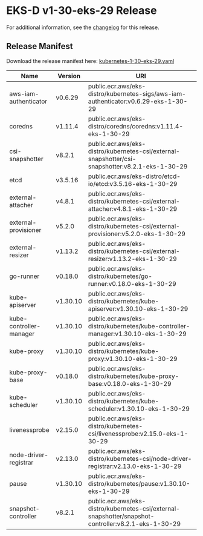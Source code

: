 # EKS-D v1-30-eks-29 Release

For additional information, see the [changelog](CHANGELOG-v1-30-eks-29.md) for this release.

## Release Manifest

Download the release manifest here: [kubernetes-1-30-eks-29.yaml](https://distro.eks.amazonaws.com/kubernetes-1-30/kubernetes-1-30-eks-29.yaml)

| Name | Version | URI |
|------|---------|-----|
| aws-iam-authenticator | v0.6.29 | public.ecr.aws/eks-distro/kubernetes-sigs/aws-iam-authenticator:v0.6.29-eks-1-30-29 |
| coredns | v1.11.4 | public.ecr.aws/eks-distro/coredns/coredns:v1.11.4-eks-1-30-29 |
| csi-snapshotter | v8.2.1 | public.ecr.aws/eks-distro/kubernetes-csi/external-snapshotter/csi-snapshotter:v8.2.1-eks-1-30-29 |
| etcd | v3.5.16 | public.ecr.aws/eks-distro/etcd-io/etcd:v3.5.16-eks-1-30-29 |
| external-attacher | v4.8.1 | public.ecr.aws/eks-distro/kubernetes-csi/external-attacher:v4.8.1-eks-1-30-29 |
| external-provisioner | v5.2.0 | public.ecr.aws/eks-distro/kubernetes-csi/external-provisioner:v5.2.0-eks-1-30-29 |
| external-resizer | v1.13.2 | public.ecr.aws/eks-distro/kubernetes-csi/external-resizer:v1.13.2-eks-1-30-29 |
| go-runner | v0.18.0 | public.ecr.aws/eks-distro/kubernetes/go-runner:v0.18.0-eks-1-30-29 |
| kube-apiserver | v1.30.10 | public.ecr.aws/eks-distro/kubernetes/kube-apiserver:v1.30.10-eks-1-30-29 |
| kube-controller-manager | v1.30.10 | public.ecr.aws/eks-distro/kubernetes/kube-controller-manager:v1.30.10-eks-1-30-29 |
| kube-proxy | v1.30.10 | public.ecr.aws/eks-distro/kubernetes/kube-proxy:v1.30.10-eks-1-30-29 |
| kube-proxy-base | v0.18.0 | public.ecr.aws/eks-distro/kubernetes/kube-proxy-base:v0.18.0-eks-1-30-29 |
| kube-scheduler | v1.30.10 | public.ecr.aws/eks-distro/kubernetes/kube-scheduler:v1.30.10-eks-1-30-29 |
| livenessprobe | v2.15.0 | public.ecr.aws/eks-distro/kubernetes-csi/livenessprobe:v2.15.0-eks-1-30-29 |
| node-driver-registrar | v2.13.0 | public.ecr.aws/eks-distro/kubernetes-csi/node-driver-registrar:v2.13.0-eks-1-30-29 |
| pause | v1.30.10 | public.ecr.aws/eks-distro/kubernetes/pause:v1.30.10-eks-1-30-29 |
| snapshot-controller | v8.2.1 | public.ecr.aws/eks-distro/kubernetes-csi/external-snapshotter/snapshot-controller:v8.2.1-eks-1-30-29 |
